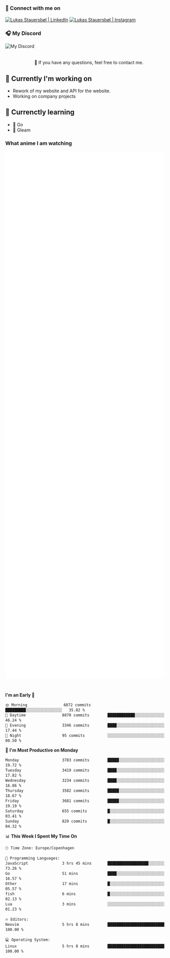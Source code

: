 ### 🔗 Connect with me on
<a href="https://www.instagram.com/lukas_stauersbol" target="_blank"><img align="center" src="https://raw.githubusercontent.com/stauersbol/stauersbol/main/images/instagram.svg" alt="Lukas Stauersbøl | LinkedIn" width="30px"/></a>
<a href="https://www.linkedin.com/in/lukas-stauersbol/" target="_blank"><img align="center" src="https://raw.githubusercontent.com/stauersbol/stauersbol/main/images/linkedin.svg" alt="Lukas Stauersbøl | Instagram" width="30px"/></a>

<p align="center">
 <h3>🎧 My Discord</h3>
 <img align="left" height="55px" src="https://discord.c99.nl/widget/theme-2/147806323323568128.png" alt="My Discord" />
</p>

<br/>
<br/>
<br/>
💬 If you have any questions, feel free to contact me.

## 🔭 Currently I'm working on
- Rework of my website and API for the website.
- Working on company projects
 
## 🌱 Currenctly learning
- 💙 Go
- 💜 Gleam

### What anime I am watching
<a href="https://anilist.co/user/slashiy/" align="center"><img align="center" width="500px" src="metrics.plugin.personal.anilist.svg" /></a>

<br/>

<!--START_SECTION:waka-->
**I'm an Early 🐤** 

```text
🌞 Morning                6872 commits        █████████░░░░░░░░░░░░░░░░   35.82 % 
🌆 Daytime                8870 commits        ████████████░░░░░░░░░░░░░   46.24 % 
🌃 Evening                3346 commits        ████░░░░░░░░░░░░░░░░░░░░░   17.44 % 
🌙 Night                  95 commits          ░░░░░░░░░░░░░░░░░░░░░░░░░   00.50 % 
```
📅 **I'm Most Productive on Monday** 

```text
Monday                   3783 commits        █████░░░░░░░░░░░░░░░░░░░░   19.72 % 
Tuesday                  3419 commits        ████░░░░░░░░░░░░░░░░░░░░░   17.82 % 
Wednesday                3234 commits        ████░░░░░░░░░░░░░░░░░░░░░   16.86 % 
Thursday                 3582 commits        █████░░░░░░░░░░░░░░░░░░░░   18.67 % 
Friday                   3681 commits        █████░░░░░░░░░░░░░░░░░░░░   19.19 % 
Saturday                 655 commits         █░░░░░░░░░░░░░░░░░░░░░░░░   03.41 % 
Sunday                   829 commits         █░░░░░░░░░░░░░░░░░░░░░░░░   04.32 % 
```


📊 **This Week I Spent My Time On** 

```text
🕑︎ Time Zone: Europe/Copenhagen

💬 Programming Languages: 
JavaScript               3 hrs 45 mins       ██████████████████░░░░░░░   73.26 % 
Go                       51 mins             ████░░░░░░░░░░░░░░░░░░░░░   16.57 % 
Other                    17 mins             █░░░░░░░░░░░░░░░░░░░░░░░░   05.57 % 
fish                     6 mins              █░░░░░░░░░░░░░░░░░░░░░░░░   02.13 % 
Lua                      3 mins              ░░░░░░░░░░░░░░░░░░░░░░░░░   01.23 % 

🔥 Editors: 
Neovim                   5 hrs 8 mins        █████████████████████████   100.00 % 

💻 Operating System: 
Linux                    5 hrs 8 mins        █████████████████████████   100.00 % 
```


<!--END_SECTION:waka-->
